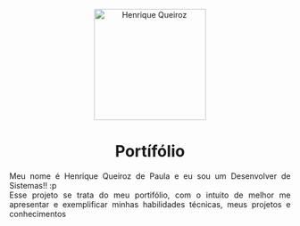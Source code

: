 <!-- Banner -->
<p align="center">
    <img src="#assets/foto_perfil.jpg" height="200" width="200" alt="Henrique Queiroz" />
</p>

<!-- Apresentação -->
<h1 align="center">Portífólio</h1>
<p align="justify">Meu nome é Henrique Queiroz de Paula e eu sou um Desenvolver de Sistemas!! :p<br>Esse projeto se trata do meu portifólio, com o intuito de melhor me apresentar e exemplificar minhas habilidades técnicas, meus projetos e conhecimentos</p>